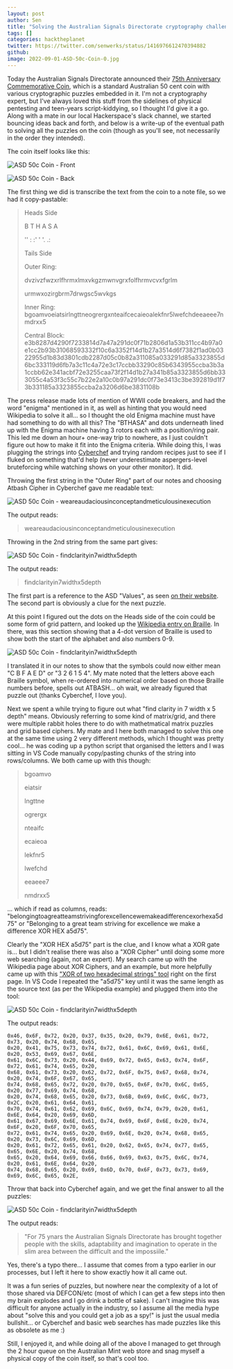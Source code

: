 ```yaml
---
layout: post
author: Sen
title: "Solving the Australian Signals Directorate cryptography challenge coin"
tags: []
categories: hacktheplanet
twitter: https://twitter.com/senwerks/status/1416976612470394882
github: 
image: 2022-09-01-ASD-50c-Coin-0.jpg
---
```


Today the Australian Signals Directorate announced their [75th Anniversary Commemorative Coin](https://www.asd.gov.au/75th-anniversary/events/2022-09-01-75th-anniversary-commemorative-coin), which is a standard Australian 50 cent coin with various cryptographic puzzles embedded in it. I'm not a cryptography expert, but I've always loved this stuff from the sidelines of physical pentesting and teen-years script-kiddying, so I thought I'd give it a go. Along with a mate in our local Hackerspace's slack channel, we started bouncing ideas back and forth, and below is a write-up of the eventual path to solving all the puzzles on the coin (though as you'll see, not necessarily in the order they intended).

The coin itself looks like this:

![ASD 50c Coin - Front](/images/2022-09-01-ASD-50c-Coin-1.png)

![ASD 50c Coin - Back](/images/2022-09-01-ASD-50c-Coin-2.png)

The first thing we did is transcribe the text from the coin to a note file, so we had it copy-pastable:

> Heads Side
> 
> B    T    H    A    S    A 
> 
> ''   :    :'   '    '.   .:
> 
> Tails Side
> 
> Outer Ring: 
> 
> dvzivzfwzxrlfhrmxlmxvkgzmwnvgrxfolfhrmvcvxfgrlm
> 
> urmwxozirgbrm7drwgsc5wvkgs
> 
> Inner Ring:
> bgoamvoeiatsirlngttneogrergxnteaifcecaieoalekfnr5lwefchdeeaeee7nmdrxx5
> 
> Central Block:
> e3b8287d4290f7233814d7a47a291dc0f71b2806d1a53b311cc4b97a0e1cc2b93b31068593332f10c6a3352f14d1b27a3514d6f7382f1ad0b0322955d1b83d3801cdb2287d05c0b82a311085a033291d85a3323855d6bc333119d6fb7a3c11c4a72e3c17ccbb33290c85b6343955ccba3b3a1ccbb62e341acbf72e3255caa73f2f14d1b27a341b85a3323855d6bb333055c4a53f3c55c7b22e2a10c0b97a291dc0f73e3413c3be392819d1f73b331185a3323855ccba2a3206d6be3831108b

The press release made lots of mention of WWII code breakers, and had the word "enigma" mentioned in it, as well as hinting that you would need Wikipedia to solve it all... so I thought the old Enigma machine must have had something to do with all this? The "BTHASA" and dots underneath lined up with the Enigma machine having 3 rotors each with a position/ring pair. This led me down an hour+ one-way trip to nowhere, as I just couldn't figure out how to make it fit into the Enigma criteria. While doing this, I was plugging the strings into [Cyberchef](https://gchq.github.io/CyberChef/) and trying random recipes just to see if I fluked on something that'd help (never underestimate aspergers-level bruteforcing while watching shows on your other monitor). It did. 

Throwing the first string in the "Outer Ring" part of our notes and choosing Atbash Cipher in Cyberchef gave me readable text:

![ASD 50c Coin - weareaudaciousinconceptandmeticulousinexecution](/images/2022-09-01-ASD-50c-Coin-3.png)

The output reads:

> weareaudaciousinconceptandmeticulousinexecution

Throwing in the 2nd string from the same part gives:

![ASD 50c Coin - findclarityin7widthx5depth](/images/2022-09-01-ASD-50c-Coin-4.png)

The output reads:

> findclarityin7widthx5depth

The first part is a reference to the ASD "Values", as seen [on their website](https://www.asd.gov.au/about/values). The second part is obviously a clue for the next puzzle.

At this point I figured out the dots on the Heads side of the coin could be some form of grid pattern, and looked up the [Wikipedia entry on Braille](https://en.wikipedia.org/wiki/Braille). In there, was this section showing that a 4-dot version of Braille is used to show both the start of the alphabet and also numbers 0-9. 

![ASD 50c Coin - findclarityin7widthx5depth](/images/2022-09-01-ASD-50c-Coin-5.png)

I translated it in our notes to show that the symbols could now either mean "C B F A E D" or "3 2 6 1 5 4". My mate noted that the letters above each Braille symbol, when re-ordered into numerical order based on those Braille numbers before, spells out ATBASH... oh wait, we already figured that puzzle out (thanks Cyberchef, I love you).

Next we spent a while trying to figure out what "find clarity in 7 width x 5 depth" means. Obviously referring to some kind of matrix/grid, and there were multiple rabbit holes there to do with mathetmatical matrix puzzles and grid based ciphers. My mate and I here both managed to solve this one at the same time using 2 very different methods, which I thought was pretty cool... he was coding up a python script that organised the letters and I was sitting in VS Code manually copy/pasting chunks of the string into rows/columns. We both came up with this though:

> bgoamvo
> 
> eiatsir
> 
> lngttne
> 
> ogrergx
> 
> nteaifc
> 
>  
> ecaieoa
> 
> lekfnr5
> 
> lwefchd
> 
> eeaeee7
> 
> nmdrxx5

... which if read as columns, reads: "belongingtoagreatteamstrivingforexcellencewemakeadifferencexorhexa5d75" or "Belonging to a great team striving for excellence we make a difference XOR HEX a5d75".

Clearly the "XOR HEX a5d75" part is the clue, and I know what a XOR gate is... but I didn't realise there was also a "XOR Cipher" until doing some more web searching (again, not an expert). My search came up with the Wikipedia page about XOR Ciphers, and an example, but more helpfully came up with this ["XOR of two hexadecimal strings" tool](https://tomeko.net/online_tools/xor.php?lang=en) right on the first page. In VS Code I repeated the "a5d75" key until it was the same length as the source text (as per the Wikipedia example) and plugged them into the tool:

![ASD 50c Coin - findclarityin7widthx5depth](/images/2022-09-01-ASD-50c-Coin-6.png)

The output reads:

```
0x46, 0x6F, 0x72, 0x20, 0x37, 0x35, 0x20, 0x79, 0x6E, 0x61, 0x72, 0x73, 0x20, 0x74, 0x68, 0x65, 
0x20, 0x41, 0x75, 0x73, 0x74, 0x72, 0x61, 0x6C, 0x69, 0x61, 0x6E, 0x20, 0x53, 0x69, 0x67, 0x6E, 
0x61, 0x6C, 0x73, 0x20, 0x44, 0x69, 0x72, 0x65, 0x63, 0x74, 0x6F, 0x72, 0x61, 0x74, 0x65, 0x20, 
0x68, 0x61, 0x73, 0x20, 0x62, 0x72, 0x6F, 0x75, 0x67, 0x68, 0x74, 0x20, 0x74, 0x6F, 0x67, 0x65, 
0x74, 0x68, 0x65, 0x72, 0x20, 0x70, 0x65, 0x6F, 0x70, 0x6C, 0x65, 0x20, 0x77, 0x69, 0x74, 0x68, 
0x20, 0x74, 0x68, 0x65, 0x20, 0x73, 0x6B, 0x69, 0x6C, 0x6C, 0x73, 0x2C, 0x20, 0x61, 0x64, 0x61, 
0x70, 0x74, 0x61, 0x62, 0x69, 0x6C, 0x69, 0x74, 0x79, 0x20, 0x61, 0x6E, 0x64, 0x20, 0x69, 0x6D, 
0x61, 0x67, 0x69, 0x6E, 0x61, 0x74, 0x69, 0x6F, 0x6E, 0x20, 0x74, 0x6F, 0x20, 0x6F, 0x70, 0x65, 
0x72, 0x61, 0x74, 0x65, 0x20, 0x69, 0x6E, 0x20, 0x74, 0x68, 0x65, 0x20, 0x73, 0x6C, 0x69, 0x6D, 
0x20, 0x61, 0x72, 0x65, 0x61, 0x20, 0x62, 0x65, 0x74, 0x77, 0x65, 0x65, 0x6E, 0x20, 0x74, 0x68, 
0x65, 0x20, 0x64, 0x69, 0x66, 0x66, 0x69, 0x63, 0x75, 0x6C, 0x74, 0x20, 0x61, 0x6E, 0x64, 0x20, 
0x74, 0x68, 0x65, 0x20, 0x69, 0x6D, 0x70, 0x6F, 0x73, 0x73, 0x69, 0x69, 0x6C, 0x65, 0x2E, 
```

Throw that back into Cyberchef again, and we get the final answer to all the puzzles:

![ASD 50c Coin - findclarityin7widthx5depth](/images/2022-09-01-ASD-50c-Coin-7.png)

The output reads:

> "For 75 ynars the Australian Signals Directorate has brought together people with the skills, adaptability and imagination to operate in the slim area between the difficult and the impossiile."

Yes, there's a typo there... I assume that comes from a typo earlier in our processes, but I left it here to show exactly how it all came out.

It was a fun series of puzzles, but nowhere near the complexity of a lot of those shared via DEFCON/etc (most of which I can get a few steps into then my brain explodes and I go drink a bottle of sake). I can't imagine this was difficult for anyone actually in the industry, so I assume all the media hype about "solve this and you could get a job as a spy!" is just the usual media bullshit... or Cyberchef and basic web searches has made puzzles like this as obsolete as me :) 

Still, I enjoyed it, and while doing all of the above I managed to get through the 2 hour queue on the Australian Mint web store and snag myself a physical copy of the coin itself, so that's cool too.